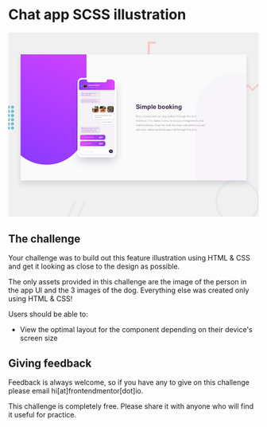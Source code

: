 # Chat app SCSS illustration

![Design preview for the Chat app CSS illustration coding challenge](./design/desktop-preview.jpg)


## The challenge

Your challenge was to build out this feature illustration using HTML & CSS and get it looking as close to the design as possible.

The only assets provided in this challenge are the image of the person in the app UI and the 3 images of the dog. Everything else was created only using HTML & CSS!

Users should be able to:

- View the optimal layout for the component depending on their device's screen size

## Giving feedback

Feedback is always welcome, so if you have any to give on this challenge please email hi[at]frontendmentor[dot]io.

This challenge is completely free. Please share it with anyone who will find it useful for practice.


